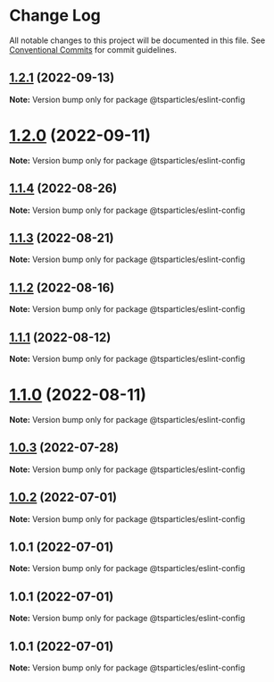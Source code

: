 # Change Log

All notable changes to this project will be documented in this file.
See [Conventional Commits](https://conventionalcommits.org) for commit guidelines.

## [1.2.1](https://github.com/matteobruni/tsparticles/compare/@tsparticles/eslint-config@1.2.0...@tsparticles/eslint-config@1.2.1) (2022-09-13)

**Note:** Version bump only for package @tsparticles/eslint-config





# [1.2.0](https://github.com/matteobruni/tsparticles/compare/@tsparticles/eslint-config@1.1.4...@tsparticles/eslint-config@1.2.0) (2022-09-11)

**Note:** Version bump only for package @tsparticles/eslint-config





## [1.1.4](https://github.com/matteobruni/tsparticles/compare/@tsparticles/eslint-config@1.1.2...@tsparticles/eslint-config@1.1.4) (2022-08-26)

**Note:** Version bump only for package @tsparticles/eslint-config





## [1.1.3](https://github.com/matteobruni/tsparticles/compare/@tsparticles/eslint-config@1.1.2...@tsparticles/eslint-config@1.1.3) (2022-08-21)

**Note:** Version bump only for package @tsparticles/eslint-config





## [1.1.2](https://github.com/matteobruni/tsparticles/compare/@tsparticles/eslint-config@1.1.1...@tsparticles/eslint-config@1.1.2) (2022-08-16)

**Note:** Version bump only for package @tsparticles/eslint-config





## [1.1.1](https://github.com/matteobruni/tsparticles/compare/@tsparticles/eslint-config@1.1.0...@tsparticles/eslint-config@1.1.1) (2022-08-12)

**Note:** Version bump only for package @tsparticles/eslint-config





# [1.1.0](https://github.com/matteobruni/tsparticles/compare/@tsparticles/eslint-config@1.0.3...@tsparticles/eslint-config@1.1.0) (2022-08-11)

**Note:** Version bump only for package @tsparticles/eslint-config





## [1.0.3](https://github.com/matteobruni/tsparticles/compare/@tsparticles/eslint-config@1.0.2...@tsparticles/eslint-config@1.0.3) (2022-07-28)

**Note:** Version bump only for package @tsparticles/eslint-config





## [1.0.2](https://github.com/matteobruni/tsparticles/compare/@tsparticles/eslint-config@1.0.1...@tsparticles/eslint-config@1.0.2) (2022-07-01)

**Note:** Version bump only for package @tsparticles/eslint-config





## 1.0.1 (2022-07-01)

**Note:** Version bump only for package @tsparticles/eslint-config





## 1.0.1 (2022-07-01)

**Note:** Version bump only for package @tsparticles/eslint-config





## 1.0.1 (2022-07-01)

**Note:** Version bump only for package @tsparticles/eslint-config
